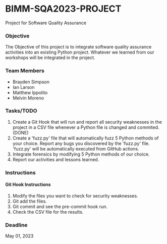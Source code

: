 # BIMM-SQA2023-PROJECT
Project for Software Quality Assurance

### Objective
The Objective of this project is to integrate software quality assurance activities into an existing Python project. Whatever we learned from our workshops will be integrated in the project.

### Team Members
- Brayden Simpson
- Ian Larson
- Matthew Ippolito
- Melvin Moreno

### Tasks/TODO
1. Create a Git Hook that will run and report all security weaknesses in the project in a CSV file whenever a Python file  is changed and commited. (DONE)
2. Create a 'fuzz.py' file that will automatically fuzz 5 Python methods of your choice. Report any bugs you discovered by the 'fuzz.py' file. 'fuzz.py' will be automatically executed from GitHub actions.
3. Integrate forensics by modifying 5 Python methods of our choice.
4. Report our activities and lessons learned.

### Instructions
#### Git Hook Instructions
1. Modify the files you want to check for security weaknesses.
2. Git add the files.
3. Git commit and see the pre-commit hook run.
4. Check the CSV file for the results.

### Deadline
May 01, 2023
